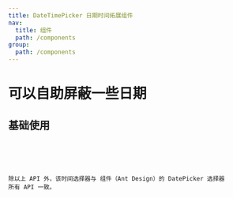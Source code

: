 ```yaml
---
title: DateTimePicker 日期时间拓展组件
nav:
  title: 组件
  path: /components
group:
  path: /components
---
```


# 可以自助屏蔽一些日期

## 基础使用

<code src="./demos/index.tsx" />

<API />

除以上 API 外，该时间选择器与 组件（Ant Design）的 DatePicker 选择器 所有 API 一致。
